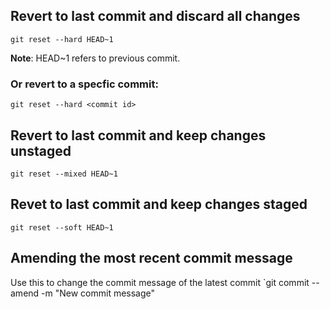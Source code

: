 ## Revert to last commit and discard all changes
`git reset --hard HEAD~1`

**Note**: HEAD~1 refers to previous commit.

### Or revert to a specfic commit:
`git reset --hard <commit id>`

## Revert to last commit and keep changes unstaged
`git reset --mixed HEAD~1`

## Revet to last commit and keep changes staged
`git reset --soft HEAD~1`

## Amending the most recent commit message
Use this to change the commit message of the latest commit
`git commit --amend -m "New commit message"
